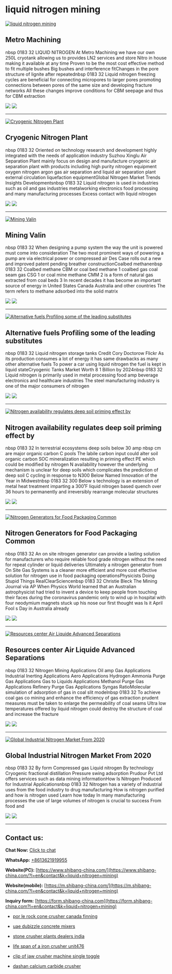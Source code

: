 # liquid nitrogen mining

<a href="https://swt.shibang-china.com/?l=en&img&k=liquid+nitrogen+mining" target="_blank">![liquid nitrogen mining](http://static.shibang-china.com/all-800x300/469.jpg)</a>

## Metro Machining
nbsp 0183 32 LIQUID NITROGEN At Metro Machining we have our own 250L cryotank allowing us to provides LN2 services and store Nitro in house making it available at any time Proven to be the most cost effective method to fit multiple bushes Big bushes and interference fitChanges in the pore structure of lignite after repeatednbsp 0183 32 Liquid nitrogen freezing cycles are beneficial for connecting micropores to larger pores promoting connections between pores of the same size and developing fracture networks All these changes improve conditions for CBM seepage and thus for CBM extraction


<a href="https://whatsapp.shibangsoft.com/WhatsApp.php" target="_blank" title="WhatsApp">![](http://static.shibang-china.com/icon/whatsapp.png)</a> <a href="https://swt.shibang-china.com/?l=en&icon&k=liquid+nitrogen+mining" target="_blank">![](http://static.shibang-china.com/icon/chat-en.png)</a>

---

<a href="https://swt.shibang-china.com/?l=en&img&k=liquid+nitrogen+mining" target="_blank">![Cryogenic Nitrogen Plant](http://static.shibang-china.com/all-800x300/1130.jpg)</a>

## Cryogenic Nitrogen Plant
nbsp 0183 32 Oriented on technology research and development highly integrated with the needs of application industry Suzhou Xinglu Air Separation Plant mainly focus on design and manufacture cryogenic air separation plant with products including high purity nitrogen equipment oxygen nitrogen argon gas air separation and liquid air separation plant external circulation liquefaction equipmentGlobal Nitrogen Market Trends Insights Developmentsnbsp 0183 32 Liquid nitrogen is used in industries such as oil and gas industries metalworking electronics food processing and many manufacturing processes Excess contact with liquid nitrogen


<a href="https://whatsapp.shibangsoft.com/WhatsApp.php" target="_blank" title="WhatsApp">![](http://static.shibang-china.com/icon/whatsapp.png)</a> <a href="https://swt.shibang-china.com/?l=en&icon&k=liquid+nitrogen+mining" target="_blank">![](http://static.shibang-china.com/icon/chat-en.png)</a>

---

<a href="https://swt.shibang-china.com/?l=en&img&k=liquid+nitrogen+mining" target="_blank">![Mining Valin](http://static.shibang-china.com/all-800x300/793.jpg)</a>

## Mining Valin
nbsp 0183 32 When designing a pump system the way the unit is powered must come into consideration The two most prominent ways of powering a pump are via electrical power or compressed air Des Case rolls out a new and improved patent pending breather constructionCoalbed methanenbsp 0183 32 Coalbed methane CBM or coal bed methane 1 coalbed gas coal seam gas CSG 1 or coal mine methane CMM 2 is a form of natural gas extracted from coal beds 3 In recent decades it has become an important source of energy in United States Canada Australia and other countries The term refers to methane adsorbed into the solid matrix


<a href="https://whatsapp.shibangsoft.com/WhatsApp.php" target="_blank" title="WhatsApp">![](http://static.shibang-china.com/icon/whatsapp.png)</a> <a href="https://swt.shibang-china.com/?l=en&icon&k=liquid+nitrogen+mining" target="_blank">![](http://static.shibang-china.com/icon/chat-en.png)</a>

---

<a href="https://swt.shibang-china.com/?l=en&img&k=liquid+nitrogen+mining" target="_blank">![Alternative fuels Profiling some of the leading substitutes](http://static.shibang-china.com/all-800x300/1418.jpg)</a>

## Alternative fuels Profiling some of the leading substitutes
nbsp 0183 32 Liquid nitrogen storage tanks Credit Cory Doctorow Flickr As its production consumes a lot of energy it has same drawbacks as many other alternative fuels To power a car using liquid nitrogen the fuel is kept in liquid stateCryogenic Tanks Market Worth 8 1 Billion by 2024nbsp 0183 32 Liquid nitrogen is primarily used in metal processing food amp beverage electronics and healthcare industries The steel manufacturing industry is one of the major consumers of nitrogen


<a href="https://whatsapp.shibangsoft.com/WhatsApp.php" target="_blank" title="WhatsApp">![](http://static.shibang-china.com/icon/whatsapp.png)</a> <a href="https://swt.shibang-china.com/?l=en&icon&k=liquid+nitrogen+mining" target="_blank">![](http://static.shibang-china.com/icon/chat-en.png)</a>

---

<a href="https://swt.shibang-china.com/?l=en&img&k=liquid+nitrogen+mining" target="_blank">![Nitrogen availability regulates deep soil priming effect by](http://static.shibang-china.com/all-800x300/1015.jpg)</a>

## Nitrogen availability regulates deep soil priming effect by
nbsp 0183 32 In terrestrial ecosystems deep soils below 30 amp nbsp cm are major organic carbon C pools The labile carbon input could alter soil organic carbon SOC mineralization resulting in priming effect PE which could be modified by nitrogen N availability however the underlying mechanism is unclear for deep soils which complicates the prediction of deep soil C cycling in response to N300 Below Named Innovation of the Year in Midwestnbsp 0183 32 300 Below s technology is an extension of metal heat treatment imparting a 300˚F liquid nitrogen based quench over 36 hours to permanently and irreversibly rearrange molecular structures


<a href="https://whatsapp.shibangsoft.com/WhatsApp.php" target="_blank" title="WhatsApp">![](http://static.shibang-china.com/icon/whatsapp.png)</a> <a href="https://swt.shibang-china.com/?l=en&icon&k=liquid+nitrogen+mining" target="_blank">![](http://static.shibang-china.com/icon/chat-en.png)</a>

---

<a href="https://swt.shibang-china.com/?l=en&img&k=liquid+nitrogen+mining" target="_blank">![Nitrogen Generators for Food Packaging Common](http://static.shibang-china.com/all-800x300/8.jpg)</a>

## Nitrogen Generators for Food Packaging Common
nbsp 0183 32 An on site nitrogen generator can provide a lasting solution for manufacturers who require reliable food grade nitrogen without the need for repeat cylinder or liquid deliveries Ultimately a nitrogen generator from On Site Gas Systems is a cleaner more efficient and more cost effective solution for nitrogen use in food packaging operationsPhysicists Doing Stupid Things RealClearSciencenbsp 0183 32 Christie Bleck The Mining Journal via AP When Physics World learned that an Australian astrophysicist had tried to invent a device to keep people from touching their faces during the coronavirus pandemic only to wind up in hospital with four neodymium magnets stuck up his nose our first thought was Is it April Fool s Day in Australia already


<a href="https://whatsapp.shibangsoft.com/WhatsApp.php" target="_blank" title="WhatsApp">![](http://static.shibang-china.com/icon/whatsapp.png)</a> <a href="https://swt.shibang-china.com/?l=en&icon&k=liquid+nitrogen+mining" target="_blank">![](http://static.shibang-china.com/icon/chat-en.png)</a>

---

<a href="https://swt.shibang-china.com/?l=en&img&k=liquid+nitrogen+mining" target="_blank">![Resources center Air Liquide Advanced Separations](http://static.shibang-china.com/all-800x300/1167.jpg)</a>

## Resources center Air Liquide Advanced Separations
nbsp 0183 32 Nitrogen Mining Applications Oil amp Gas Applications Industrial Inerting Applications Aero Applications Hydrogen Ammonia Purge Gas Applications Gas to Liquids Applications Methanol Purge Gas Applications Refinery Purge Gas Applications Syngas RatioMolecular simulation of adsorption of gas in coal slit modelnbsp 0183 32 To achieve coal gas co mining and enhance the efficiency of gas extraction prudent measures must be taken to enlarge the permeability of coal seams Ultra low temperatures offered by liquid nitrogen could destroy the structure of coal and increase the fracture


<a href="https://whatsapp.shibangsoft.com/WhatsApp.php" target="_blank" title="WhatsApp">![](http://static.shibang-china.com/icon/whatsapp.png)</a> <a href="https://swt.shibang-china.com/?l=en&icon&k=liquid+nitrogen+mining" target="_blank">![](http://static.shibang-china.com/icon/chat-en.png)</a>

---

<a href="https://swt.shibang-china.com/?l=en&img&k=liquid+nitrogen+mining" target="_blank">![Global Industrial Nitrogen Market From 2020](http://static.shibang-china.com/all-800x300/58.jpg)</a>

## Global Industrial Nitrogen Market From 2020
nbsp 0183 32 By form Compressed gas Liquid nitrogen By technology Cryogenic fractional distillation Pressure swing adsorption Prudour Pvt Ltd offers services such as data mining informationHow Is Nitrogen Produced for Industrial Applicationsnbsp 0183 32 Nitrogen has a variety of industrial uses from the food industry to drug manufacturing How is nitrogen purified and how is nitrogen used Learn how today In many manufacturing processes the use of large volumes of nitrogen is crucial to success From food and


<a href="https://whatsapp.shibangsoft.com/WhatsApp.php" target="_blank" title="WhatsApp">![](http://static.shibang-china.com/icon/whatsapp.png)</a> <a href="https://swt.shibang-china.com/?l=en&icon&k=liquid+nitrogen+mining" target="_blank">![](http://static.shibang-china.com/icon/chat-en.png)</a>

---
## Contact us:

**Chat Now:** [Click to chat](https://swt.shibang-china.com?l=en&contact&k=liquid+nitrogen+mining)

**WhatsApp:**  [+8613621919955](https://whatsapp.shibangsoft.com/WhatsApp.php)

**Website(PC):** [https://www.shibang-china.com/](https://www.shibang-china.com/?l=en&contact&k=liquid+nitrogen+mining)

**Website(mobile):** [https://m.shibang-china.com/](https://m.shibang-china.com/?l=en&contact&k=liquid+nitrogen+mining)

**Inquiry form:** [https://form.shibang-china.com](https://form.shibang-china.com?l=en&contact&k=liquid+nitrogen+mining)

* [por le rock cone crusher canada finning](../167/por%20le%20rock%20cone%20crusher%20canada%20finning.md)

* [uae dubizzle concrete mixers](../164/uae%20dubizzle%20concrete%20mixers.md)

* [stone crusher plants dealers india](../167/stone%20crusher%20plants%20dealers%20india.md)

* [life span of a iron crusher unit476](../168/life%20span%20of%20a%20iron%20crusher%20unit476.md)

* [clip of jaw crusher machine single toggle](../169/clip%20of%20jaw%20crusher%20machine%20single%20toggle.md)

* [dashan calcium carbide crusher](../169/dashan%20calcium%20carbide%20crusher.md)